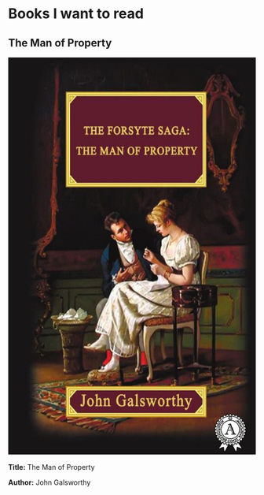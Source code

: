 # Books I want to read

## The Man of Property

![The Man of Property](img/man-of-property.jpg)

**Title:** The Man of Property

**Author:** John Galsworthy
